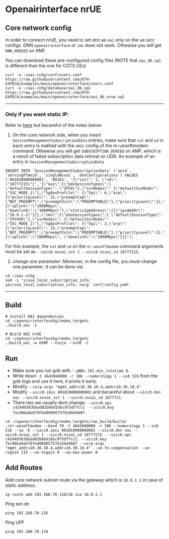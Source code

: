 # Openairinterface nrUE

## Core network config

In order to connect nrUE, you need to set dnn as `oai` only on the ue uicc configs. DNN `openairinterface` or `ims` does not work. Othewise you will get `DNN_DENIED` on AMF.

You can download these pre-configured config files (NOTE that `oai_db.sql` is different than the one for COTS UEs)
```
curl -o ~/oai-cn5g/conf/users.conf https://raw.githubusercontent.com/KTH-EXPECA/examples/main/openairinterface/users.conf
curl -o ~/oai-cn5g/database/oai_db.sql https://raw.githubusercontent.com/KTH-EXPECA/examples/main/openairinterface/oai_db_nrue.sql
```

---
### Only if you want static IP:

Refer to [here](https://github.com/KTH-EXPECA/examples/blob/main/openairinterface/gnbcoreinone.md) but becareful of the notes below:

1. On the core network side, when you insert `SessionManagementSubscriptionData` entries, make sure that `sst` and `sd` in each entry is mathed with the uicc config of the nr-uesoftmodem command. Othewise you will get `SUBSCRIPTION_DENIED` on AMF, which is a result of failed subscription data retrival on UDR.
An example of an entry in `SessionManagementSubscriptionData`
```
INSERT INTO `SessionManagementSubscriptionData` (`ueid`, `servingPlmnid`, `singleNssai`, `dnnConfigurations`) VALUES
('001010000000001', '00101', '{\"sst\": 1, \"sd\": \"16777215\"}','{\"oai\":{\"pduSessionTypes\":{ \"defaultSessionType\": \"IPV4\"},\"sscModes\": {\"defaultSscMode\": \"SSC_MODE_1\"},\"5gQosProfile\": {\"5qi\": 6,\"arp\":{\"priorityLevel\": 15,\"preemptCap\": \"NOT_PREEMPT\",\"preemptVuln\":\"PREEMPTABLE\"},\"priorityLevel\":1},\"sessionAmbr\":{\"uplink\":\"1000Mbps\", \"downlink\":\"1000Mbps\"},\"staticIpAddress\":[{\"ipv4Addr\": \"10.0.1.2\"}]},\"ims\":{\"pduSessionTypes\":{ \"defaultSessionType\": \"IPV4V6\"},\"sscModes\": {\"defaultSscMode\": \"SSC_MODE_1\"},\"5gQosProfile\": {\"5qi\": 2,\"arp\":{\"priorityLevel\": 15,\"preemptCap\": \"NOT_PREEMPT\",\"preemptVuln\":\"PREEMPTABLE\"},\"priorityLevel\":1},\"sessionAmbr\":{\"uplink\":\"1000Mbps\", \"downlink\":\"1000Mbps\"}}}');
```
For this example, the `sst` and `sd` on the `nr-uesoftmodem` command arguments must be set as `--uicc0.nssai_sst 1 --uicc0.nssai_sd 16777215`.


2. *change one parameter*: Moreover, in the config file, you must change one parameter. It can be done via:
```
cd ~/oai-cn5g
sed -i 's/use_local_subscription_info: yes/use_local_subscription_info: no/g' conf/config.yaml
```
---

## Build
```
# Install OAI dependencies
cd ~/openairinterface5g/cmake_targets
./build_oai -I

# Build OAI nrUE
cd ~/openairinterface5g/cmake_targets
./build_oai -w USRP --ninja --nrUE -C
```


## Run


- Make sure you run gnb with `--gNBs.[0].min_rxtxtime 6`.
- Write down `-C 4643040000 -r 106 --numerology 1 --ssb 516` from the gnb logs and use it here, it prints it early.
- Modify `--usrp-args "mgmt_addr=10.30.10.4,addr=10.30.10.4"`
- Modify `--uicc0.imsi 001010000000001` and becareful about `--uicc0.dnn oai --uicc0.nssai_sst 1 --uicc0.nssai_sd 1677721`.
- There two we usually dont change: `--uicc0.opc c42449363bbad02b66d16bc975d77cc1  --uicc0.key fec86ba6eb707ed08905757b1bb44b8f`.

```
cd ~/openairinterface5g/cmake_targets/ran_build/build/
./nr-uesoftmodem --band 79 -C 4643040000 -r 106 --numerology 1 --ssb 516 --sa -E --uicc0.imsi 001010000000001 --uicc0.dnn oai --uicc0.nssai_sst 1 --uicc0.nssai_sd 16777215  --uicc0.opc c42449363bbad02b66d16bc975d77cc1  --uicc0.key fec86ba6eb707ed08905757b1bb44b8f --usrp-args "mgmt_addr=10.30.10.4,addr=10.30.10.4" --ue-fo-compensation --ue-rxgain 115 --ue-txgain 0 --ue-max-power 0
```

## Add Routes

Add core network subnet route via the gateway which is `10.0.1.1` in case of static address:
```
ip route add 192.168.70.128/26 via 10.0.1.1
```

Ping ext-dn
```
ping 192.168.70.135
```

Ping UPF
```
ping 192.168.70.134
```
